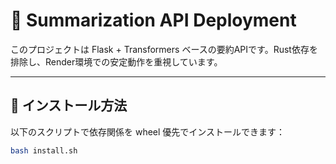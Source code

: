 # 🚀 Summarization API Deployment

このプロジェクトは Flask + Transformers ベースの要約APIです。Rust依存を排除し、Render環境での安定動作を重視しています。

---

## 🔧 インストール方法

以下のスクリプトで依存関係を wheel 優先でインストールできます：

```bash
bash install.sh
